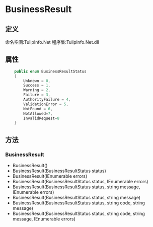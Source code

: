 # BusinessResult

## 定义

命名空间:TulipInfo.Net
程序集:TulipInfo.Net.dll

## 属性

```cs
    public enum BusinessResultStatus
    {
        Unknown = 0,
        Success = 1,
        Warning = 2,
        Failure = 3,
        AuthorityFailure = 4,
        ValidationError = 5,
        NotFound = 6,
        NotAllowed=7,
        InvalidRequest=8
    }
```

## 方法 
### BusinessResult
- BusinessResult()
- BusinessResult(BusinessResultStatus status)
- BusinessResult(IEnumerable<BusinessFieldError> errors)
- BusinessResult(BusinessResultStatus status, IEnumerable<BusinessFieldError> errors)
- BusinessResult(BusinessResultStatus status, string message, IEnumerable<BusinessFieldError> errors)
- BusinessResult(BusinessResultStatus status, string message)
- BusinessResult(BusinessResultStatus status, string code, string message)
- BusinessResult(BusinessResultStatus status, string code, string message, IEnumerable<BusinessFieldError> errors)